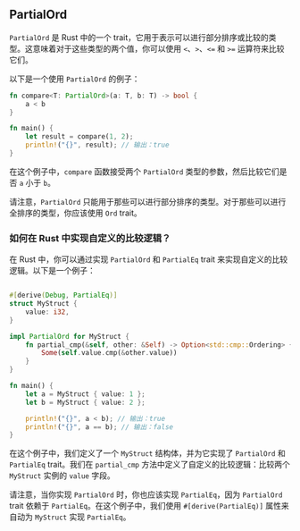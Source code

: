 ## PartialOrd

`PartialOrd` 是 Rust 中的一个 trait，它用于表示可以进行部分排序或比较的类型。这意味着对于这些类型的两个值，你可以使用 `<`、`>`、`<=` 和 `>=` 运算符来比较它们。

以下是一个使用 `PartialOrd` 的例子：

```rust
fn compare<T: PartialOrd>(a: T, b: T) -> bool {
    a < b
}

fn main() {
    let result = compare(1, 2);
    println!("{}", result); // 输出：true
}
```

在这个例子中，`compare` 函数接受两个 `PartialOrd` 类型的参数，然后比较它们是否 `a` 小于 `b`。

请注意，`PartialOrd` 只能用于那些可以进行部分排序的类型。对于那些可以进行全排序的类型，你应该使用 `Ord` trait。

### 如何在 Rust 中实现自定义的比较逻辑？

在 Rust 中，你可以通过实现 `PartialOrd` 和 `PartialEq` trait 来实现自定义的比较逻辑。以下是一个例子：



```rust

#[derive(Debug, PartialEq)]
struct MyStruct {
    value: i32,
}

impl PartialOrd for MyStruct {
    fn partial_cmp(&self, other: &Self) -> Option<std::cmp::Ordering> {
        Some(self.value.cmp(&other.value))
    }
}

fn main() {
    let a = MyStruct { value: 1 };
    let b = MyStruct { value: 2 };

    println!("{}", a < b); // 输出：true
    println!("{}", a == b); // 输出：false
}
```

在这个例子中，我们定义了一个 `MyStruct` 结构体，并为它实现了 `PartialOrd` 和 `PartialEq` trait。我们在 `partial_cmp` 方法中定义了自定义的比较逻辑：比较两个 `MyStruct` 实例的 `value` 字段。

请注意，当你实现 `PartialOrd` 时，你也应该实现 `PartialEq`，因为 `PartialOrd` trait 依赖于 `PartialEq`。在这个例子中，我们使用 `#[derive(PartialEq)]` 属性来自动为 `MyStruct` 实现 `PartialEq`。
